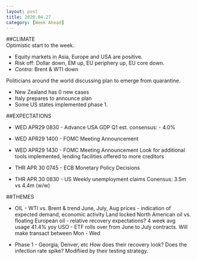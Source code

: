 ```yaml
---
layout: post
title: 2020.04.27
category: [Week Ahead]
---
```


##CLIMATE  
Optimistic start to the week. 
* Equity markets in Asia, Europe and USA are positive. 
* Risk off: Dollar down, EM up, EU periphery up, EU core down. 
* *Contra:* Brent & WTI down 

Politicians around the world discussing plan to emerge from quarantine. 
* New Zealand has 0 new cases 
* Italy prepares to announce plan 
* Some US states implemented phase 1.

##EXPECTATIONS
* WED APR29 0830 - Advance USA GDP Q1 est.
    consensus: - 4.0%
* WED APR29 1400 - FOMC Meeting Announcement 
* WED APR29 1430 - FOMC Meeting Announcement 
    Look for additional tools implemented, lending facilities offered to more creditors

* THR APR 30 0745 - ECB Monetary Policy Decisions 
* THR APR 30 0830 - US Weekly unemployment claims 
    Conensus: 3.5m vs 4.4m (w/w) 

##THEMES
* OIL - WTI vs. Brent & trend 
    June, July, Aug prices - indication of expected demand, economic activity 
    Land locked North American oil vs. floating European oil - relative recovery expectations? 
    4 week avg usage 41.4% yoy
    USO - ETF rolls over from June to July contracts. Will make transact between Mon - Wed

* Phase 1 - Georgia, Denver, etc 
	How does their recovery look? Does the infection rate spike? Modifiied by their testing strategy. 

